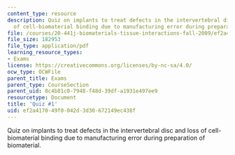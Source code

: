 ```yaml
---
content_type: resource
description: Quiz on implants to treat defects in the intervertebral disc and loss
  of cell-biomaterial binding due to manufacturing error during preparation of biomaterial.
file: /courses/20-441j-biomaterials-tissue-interactions-fall-2009/ef2a417049f0042d3d30672149ec438f_MIT20_441JF09_quiz1.pdf
file_size: 182953
file_type: application/pdf
learning_resource_types:
- Exams
license: https://creativecommons.org/licenses/by-nc-sa/4.0/
ocw_type: OCWFile
parent_title: Exams
parent_type: CourseSection
parent_uid: 8c4b81c0-7948-f48d-39df-a1931e497ee9
resourcetype: Document
title: 'Quiz #1'
uid: ef2a4170-49f0-042d-3d30-672149ec438f
---
```

Quiz on implants to treat defects in the intervertebral disc and loss of cell-biomaterial binding due to manufacturing error during preparation of biomaterial.